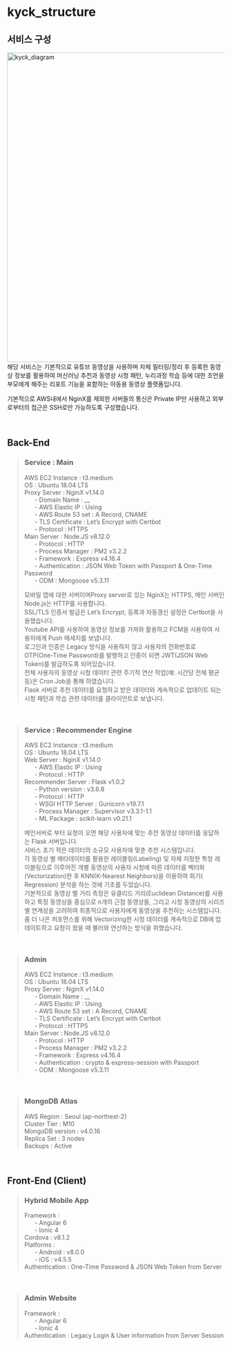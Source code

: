 # kyck_structure

## 서비스 구성
<img width="717" alt="kyck_diagram" src="https://user-images.githubusercontent.com/61036148/87640935-6442d980-c782-11ea-97c6-6e0b15323530.png">
해당 서비스는 기본적으로 유튜브 동영상을 사용하며 자체 필터링/정리 후 등록한 동영상 정보를 활용하여 머신러닝 추천과 동영상 시청 패턴, 누리과정 학습 등에 대한 조언을 부모에게 해주는 리포트 기능을 포함하는 아동용 동영상 플랫폼입니다.

기본적으로 AWS내에서 NginX를 제외한 서버들의 통신은 Private IP만 사용하고 외부로부터의 접근은 SSH로만 가능하도록 구성했습니다.

<br>


## Back-End

> ### Service : Main
> AWS EC2 Instance : t3.medium   
> OS : Ubuntu 18.04 LTS   
> Proxy Server : NginX v1.14.0   
> &nbsp;&nbsp;&nbsp;&nbsp;&nbsp;&nbsp;- Domain Name : __   
> &nbsp;&nbsp;&nbsp;&nbsp;&nbsp;&nbsp;- AWS Elastic IP : Using   
> &nbsp;&nbsp;&nbsp;&nbsp;&nbsp;&nbsp;- AWS Route 53 set : A Record, CNAME   
> &nbsp;&nbsp;&nbsp;&nbsp;&nbsp;&nbsp;- TLS Certificate : Let’s Encrypt with Certbot   
> &nbsp;&nbsp;&nbsp;&nbsp;&nbsp;&nbsp;- Protocol : HTTPS   
> Main Server : Node.JS v8.12.0   
> &nbsp;&nbsp;&nbsp;&nbsp;&nbsp;&nbsp;- Protocol : HTTP   
> &nbsp;&nbsp;&nbsp;&nbsp;&nbsp;&nbsp;- Process Manager : PM2 v3.2.2   
> &nbsp;&nbsp;&nbsp;&nbsp;&nbsp;&nbsp;- Framework : Express v4.16.4   
> &nbsp;&nbsp;&nbsp;&nbsp;&nbsp;&nbsp;- Authentication : JSON Web Token with Passport & One-Time Password   
> &nbsp;&nbsp;&nbsp;&nbsp;&nbsp;&nbsp;- ODM : Mongoose v5.3.11   
>
> 모바일 앱에 대한 서버이며Proxy server로 있는 NginX는 HTTPS, 메인 서버인Node.js는 HTTP를 사용합니다.   
> SSL/TLS 인증서 발급은 Let’s Encrypt, 등록과 자동갱신 설정은 Certbot을 사용했습니다.   
> Youtube API를 사용하여 동영상 정보를 가져와 활용하고 FCM을 사용하여 사용자에게 Push 메세지를 보냅니다.   
> 로그인과 인증은 Legacy 방식을 사용하지 않고 사용자의 전화번호로OTP(One-Time Password)를 발행하고 인증이 되면 JWT(JSON Web Token)를 발급하도록 되어있습니다.   
> 전체 사용자의 동영상 시청 데이터 관련 주기적 연산 작업(예: 시간당 전체 평균 등)은 Cron Job을 통해 하였습니다.   
> Flask 서버로 추천 데이터를 요청하고 받은 데이터와 계속적으로 업데이트 되는 시청 패턴과 학습 관련 데이터를 클라이언트로 보냅니다.   
<br>

> ### Service : Recommender Engine
> AWS EC2 Instance : t3.medium   
> OS : Ubuntu 18.04 LTS   
> Web Server : NginX v1.14.0   
> &nbsp;&nbsp;&nbsp;&nbsp;&nbsp;&nbsp;-	AWS Elastic IP : Using   
> &nbsp;&nbsp;&nbsp;&nbsp;&nbsp;&nbsp;-	Protocol : HTTP   
> Recommender Server : Flask v1.0.2   
> &nbsp;&nbsp;&nbsp;&nbsp;&nbsp;&nbsp;-	Python version : v3.6.8   
> &nbsp;&nbsp;&nbsp;&nbsp;&nbsp;&nbsp;-	Protocol : HTTP   
> &nbsp;&nbsp;&nbsp;&nbsp;&nbsp;&nbsp;-	WSGI HTTP Server : Gunicorn v19.7.1   
> &nbsp;&nbsp;&nbsp;&nbsp;&nbsp;&nbsp;-	Process Manager : Supervisor v3.3.1-1.1   
> &nbsp;&nbsp;&nbsp;&nbsp;&nbsp;&nbsp;-	ML Package : scikit-learn v0.21.1   
>
> 메인서버로 부터 요청이 오면 해당 사용자에 맞는 추천 동영상 데이터를 응답하는 Flask 서버입니다.   
> 서비스 초기 적은 데이터의 소규모 사용자에 맞춘 추천 시스템입니다.   
> 각 동영상 별 메타데이터를 활용한 레이블링(Labeling) 및 자체 지정한 특정 레이블링으로 이루어진 개별 동영상의 사용자 시청에 따른 데이터를 벡터화(Vectorization)한 후 KNN(K-Nearest Neighbors)을 이용하여 회기( Regression) 분석을 하는 것에 기초를 두었습니다.   
> 기본적으로 동영상 별 거리 측정은 유클리드 거리(Euclidean Distance)를 사용하고 특정 동영상을 중심으로 n개의 근접 동영상들, 그리고 시청 동영상의 시리즈 별 연계성을 고려하여 최종적으로 사용자에게 동영상을 추천하는 시스템입니다.   
> 좀 더 나은 퍼포먼스를 위해 Vectorizing한 시청 데이터를 계속적으로 DB에 업데이트하고 요청이 왔을 때 불러와 연산하는 방식을 취했습니다.   
<br>

> ### Admin
> AWS EC2 Instance : t3.medium   
> OS : Ubuntu 18.04 LTS   
> Proxy Server : NginX v1.14.0   
> &nbsp;&nbsp;&nbsp;&nbsp;&nbsp;&nbsp;-	Domain Name : __   
> &nbsp;&nbsp;&nbsp;&nbsp;&nbsp;&nbsp;-	AWS Elastic IP : Using   
> &nbsp;&nbsp;&nbsp;&nbsp;&nbsp;&nbsp;-	AWS Route 53 set : A Record, CNAME   
> &nbsp;&nbsp;&nbsp;&nbsp;&nbsp;&nbsp;-	TLS Certificate : Let’s Encrypt with Certbot   
> &nbsp;&nbsp;&nbsp;&nbsp;&nbsp;&nbsp;-	Protocol : HTTPS   
> Main Server : Node.JS v8.12.0   
> &nbsp;&nbsp;&nbsp;&nbsp;&nbsp;&nbsp;-	Protocol : HTTP   
> &nbsp;&nbsp;&nbsp;&nbsp;&nbsp;&nbsp;-	Process Manager : PM2 v3.2.2   
> &nbsp;&nbsp;&nbsp;&nbsp;&nbsp;&nbsp;-	Framework : Express v4.16.4   
> &nbsp;&nbsp;&nbsp;&nbsp;&nbsp;&nbsp;-	Authentication : crypto & express-session with Passport   
> &nbsp;&nbsp;&nbsp;&nbsp;&nbsp;&nbsp;-	ODM : Mongoose v5.3.11   
<br>

> ### MongoDB Atlas
> AWS Region : Seoul (ap-northest-2)   
> Cluster Tier : M10   
> MongoDB version : v4.0.16   
> Replica Set : 3 nodes   
> Backups : Active   
<br>


## Front-End (Client)

> ### Hybrid Mobile App
> Framework :   
> &nbsp;&nbsp;&nbsp;&nbsp;&nbsp;&nbsp;-	Angular 6   
> &nbsp;&nbsp;&nbsp;&nbsp;&nbsp;&nbsp;-	Ionic 4   
> Cordova : v8.1.2   
> Platforms :   
> &nbsp;&nbsp;&nbsp;&nbsp;&nbsp;&nbsp;-	Android : v8.0.0   
> &nbsp;&nbsp;&nbsp;&nbsp;&nbsp;&nbsp;-	iOS : v4.5.5   
> Authentication : One-Time Password & JSON Web Token from Server   
<br>

> ### Admin Website
> Framework :   
> &nbsp;&nbsp;&nbsp;&nbsp;&nbsp;&nbsp;-	Angular 6   
> &nbsp;&nbsp;&nbsp;&nbsp;&nbsp;&nbsp;-	Ionic 4   
> Authentication : Legacy Login & User information from Server Session   


